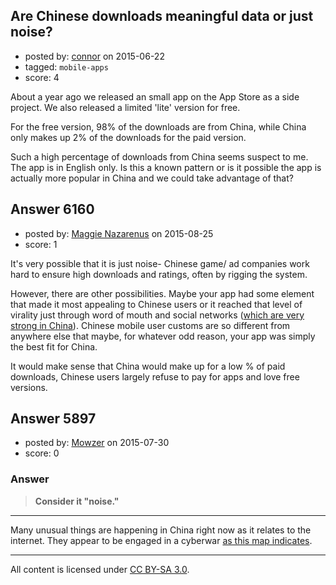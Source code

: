 ## Are Chinese downloads meaningful data or just noise?

- posted by: [connor](https://stackexchange.com/users/392995/connor) on 2015-06-22
- tagged: `mobile-apps`
- score: 4

About a year ago we released an small app on the App Store as a side project. We also released a limited 'lite' version for free.

For the free version, 98% of the downloads are from China, while China only makes up 2% of the downloads for the paid version.

Such a high percentage of downloads from China seems suspect to me. The app is in English only. Is this a known pattern or is it possible the app is actually more popular in China and we could take advantage of that? 


## Answer 6160

- posted by: [Maggie Nazarenus](https://stackexchange.com/users/6558807/maggie-nazarenus) on 2015-08-25
- score: 1

<p>It's very possible that it is just noise- Chinese game/ ad companies work hard to ensure high downloads and ratings, often by rigging the system.</p>

<p>However, there are other possibilities. Maybe your app had some element that made it most appealing to Chinese users or it reached that level of virality just through word of mouth and social networks (<a href="http://oniixmobile.com/american-vs-chinese-mobile-gamer/" rel="nofollow">which are very strong in China</a>). Chinese mobile user customs are so different from anywhere else that maybe, for whatever odd reason, your app was simply the best fit for China. </p>

<p>It would make sense that China would make up for a low % of paid downloads, Chinese users largely refuse to pay for apps and love free versions. </p>



## Answer 5897

- posted by: [Mowzer](https://stackexchange.com/users/1803081/mowzer) on 2015-07-30
- score: 0

<h3>Answer</h3>

<blockquote>
  <p><strong>Consider it "noise."</strong></p>
</blockquote>

<p><hr>
Many unusual things are happening in China right now as it relates to the internet. They appear to be engaged in a cyberwar <a href="http://map.norsecorp.com" rel="nofollow">as this map indicates</a>.</p>




---

All content is licensed under [CC BY-SA 3.0](https://creativecommons.org/licenses/by-sa/3.0/).
